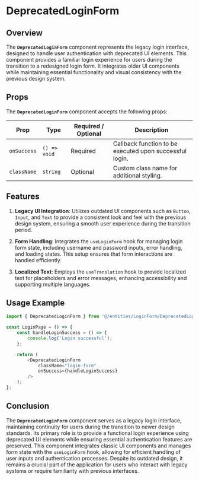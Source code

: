 # DeprecatedLoginForm

## Overview
The **`DeprecatedLoginForm`** component represents the legacy login interface, designed to handle user authentication with deprecated UI elements. This component provides a familiar login experience for users during the transition to a redesigned login form. It integrates older UI components while maintaining essential functionality and visual consistency with the previous design system.

## Props

The **`DeprecatedLoginForm`** component accepts the following props:

| Prop      | Type          | Required / Optional | Description                                                     |
|-----------|---------------|----------------------|-----------------------------------------------------------------|
| `onSuccess`  | `() => void`   | Required             | Callback function to be executed upon successful login.          |
| `className` | `string`       | Optional             | Custom class name for additional styling.                       |

## Features

1. **Legacy UI Integration**: Utilizes outdated UI components such as `Button`, `Input`, and `Text` to provide a consistent look and feel with the previous design system, ensuring a smooth user experience during the transition period.

2. **Form Handling**: Integrates the `useLoginForm` hook for managing login form state, including username and password inputs, error handling, and loading states. This setup ensures that form interactions are handled efficiently.

3. **Localized Text**: Employs the `useTranslation` hook to provide localized text for placeholders and error messages, enhancing accessibility and supporting multiple languages.


## Usage Example
```typescript jsx
import { DeprecatedLoginForm } from '@/entities/LoginForm/DeprecatedLoginForm';

const LoginPage = () => {
    const handleLoginSuccess = () => {
        console.log('Login successful');
    };

    return (
        <DeprecatedLoginForm
            className="login-form"
            onSuccess={handleLoginSuccess}
        />
    );
};
```
## Conclusion

The **`DeprecatedLoginForm`** component serves as a legacy login interface, maintaining continuity for users during the transition to newer design standards. Its primary role is to provide a functional login experience using deprecated UI elements while ensuring essential authentication features are preserved. This component integrates classic UI components and manages form state with the `useLoginForm` hook, allowing for efficient handling of user inputs and authentication processes. Despite its outdated design, it remains a crucial part of the application for users who interact with legacy systems or require familiarity with previous interfaces.
